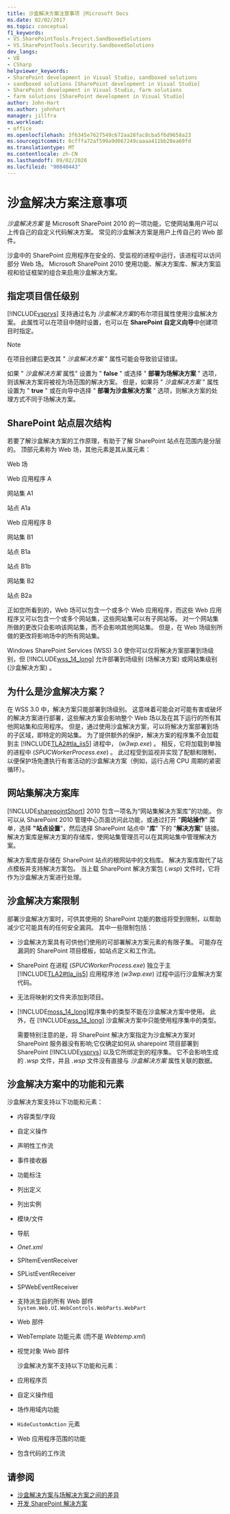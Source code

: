 ```yaml
---
title: 沙盒解决方案注意事项 |Microsoft Docs
ms.date: 02/02/2017
ms.topic: conceptual
f1_keywords:
- VS.SharePointTools.Project.SandboxedSolutions
- VS.SharePointTools.Security.SandboxedSolutions
dev_langs:
- VB
- CSharp
helpviewer_keywords:
- SharePoint development in Visual Studio, sandboxed solutions
- sandboxed solutions [SharePoint development in Visual Studio]
- SharePoint development in Visual Studio, farm solutions
- farm solutions [SharePoint development in Visual Studio]
author: John-Hart
ms.author: johnhart
manager: jillfra
ms.workload:
- office
ms.openlocfilehash: 3f6345e7627549c672aa28fac8cba5f6d9658a23
ms.sourcegitcommit: 6cfffa72af599a9d667249caaaa411bb28ea69fd
ms.translationtype: MT
ms.contentlocale: zh-CN
ms.lasthandoff: 09/02/2020
ms.locfileid: "90840443"
---
```

# <a name="sandboxed-solution-considerations"></a>沙盒解决方案注意事项
  *沙盒解决方案* 是 Microsoft SharePoint 2010 的一项功能，它使网站集用户可以上传自己的自定义代码解决方案。 常见的沙盒解决方案是用户上传自己的 Web 部件。

 沙盒中的 SharePoint 应用程序在安全的、受监视的进程中运行，该进程可以访问部分 Web 场。 Microsoft SharePoint 2010 使用功能、解决方案库、解决方案监视和验证框架的组合来启用沙盒解决方案。

## <a name="specify-project-trust-level"></a>指定项目信任级别
 [!INCLUDE[vsprvs](../sharepoint/includes/vsprvs-md.md)] 支持通过名为 *沙盒解决方案*的布尔项目属性使用沙盒解决方案。 此属性可以在项目中随时设置，也可以在 **SharePoint 自定义向导**中创建项目时指定。

> [!NOTE]
> 在项目创建后更改其 " *沙盒解决方案* " 属性可能会导致验证错误。

 如果 " *沙盒解决方案* 属性" 设置为 " **false** " 或选择 " **部署为场解决方案** " 选项，则该解决方案将被视为场范围的解决方案。 但是，如果将 " *沙盒解决方案* " 属性设置为 " **true** " 或在向导中选择 " **部署为沙盒解决方案** " 选项，则解决方案的处理方式不同于场解决方案。

## <a name="sharepoint-site-hierarchy"></a>SharePoint 站点层次结构
 若要了解沙盒解决方案的工作原理，有助于了解 SharePoint 站点在范围内是分层的。 顶部元素称为 Web 场，其他元素是其从属元素：

 Web 场

 Web 应用程序 A

 网站集 A1

 站点 A1a

 Web 应用程序 B

 网站集 B1

 站点 B1a

 站点 B1b

 网站集 B2

 站点 B2a

 正如您所看到的，Web 场可以包含一个或多个 Web 应用程序，而这些 Web 应用程序又可以包含一个或多个网站集，这些网站集可以有子网站等。 对一个网站集所做的更改只会影响该网站集，而不会影响其他网站集。 但是，在 Web 场级别所做的更改将影响场中的所有网站集。

 Windows SharePoint Services (WSS) 3.0 使你可以仅将解决方案部署到场级别，但 [!INCLUDE[wss_14_long](../sharepoint/includes/wss-14-long-md.md)] 允许部署到场级别 (场解决方案) 或网站集级别 (沙盒解决方案) 。

## <a name="why-sandboxed-solutions"></a>为什么是沙盒解决方案？
 在 WSS 3.0 中，解决方案只能部署到场级别。 这意味着可能会对可能有害或破坏的解决方案进行部署，这些解决方案会影响整个 Web 场以及在其下运行的所有其他网站集和应用程序。 但是，通过使用沙盒解决方案，可以将解决方案部署到场的子区域，即特定的网站集。 为了提供额外的保护，解决方案的程序集不会加载到主 [!INCLUDE[TLA2#tla_iis5](../sharepoint/includes/tla2sharptla-iis5-md.md)] 进程中， (*w3wp.exe*) 。 相反，它将加载到单独的进程中 (*SPUCWorkerProcess.exe*) 。 此过程受到监视并实现了配额和限制，以便保护场免遭执行有害活动的沙盒解决方案（例如，运行占用 CPU 周期的紧密循环）。

## <a name="site-collection-solution-gallery"></a>网站集解决方案库
 [!INCLUDE[sharepointShort](../sharepoint/includes/sharepointshort-md.md)] 2010 包含一项名为“网站集解决方案库”的功能。 你可以从 SharePoint 2010 管理中心页面访问此功能，或通过打开 "**网站操作**" 菜单，选择 **"站点设置**"，然后选择 SharePoint 站点中 "**库**" 下的 "**解决方案**" 链接。 解决方案库是解决方案的存储库，使网站集管理员可以在其网站集中管理解决方案。

 解决方案库是存储在 SharePoint 站点的根网站中的文档库。 解决方案库取代了站点模板并支持解决方案包。 当上载 SharePoint 解决方案包 (*.wsp*) 文件时，它将作为沙盒解决方案进行处理。

## <a name="sandboxed-solution-limitations"></a>沙盒解决方案限制
 部署沙盒解决方案时，可供其使用的 SharePoint 功能的数组将受到限制，以帮助减少它可能具有的任何安全漏洞。 其中一些限制包括：

- 沙盒解决方案具有可供他们使用的可部署解决方案元素的有限子集。 可能存在漏洞的 SharePoint 项目模板，如站点定义和工作流。

- SharePoint 在进程 (*SPUCWorkerProcess.exe*) 独立于主 [!INCLUDE[TLA2#tla_iis5](../sharepoint/includes/tla2sharptla-iis5-md.md)] 应用程序池 (*w3wp.exe*) 过程中运行沙盒解决方案代码。

- 无法将映射的文件夹添加到项目。

- [!INCLUDE[moss_14_long](../sharepoint/includes/moss-14-long-md.md)]程序集中的类型不能在沙盒解决方案中使用。 此外，在 [!INCLUDE[wss_14_long](../sharepoint/includes/wss-14-long-md.md)] 沙盒解决方案中只能使用程序集中的类型。

  需要特别注意的是，将 SharePoint 解决方案指定为沙盒解决方案对 SharePoint 服务器没有影响;它仅确定如何从 sharepoint 项目部署到 SharePoint [!INCLUDE[vsprvs](../sharepoint/includes/vsprvs-md.md)] 以及它所绑定到的程序集。 它不会影响生成的 *.wsp* 文件，并且 *.wsp* 文件没有直接与 *沙盒解决方案* 属性关联的数据。

## <a name="capabilities-and-elements-in-sandboxed-solutions"></a>沙盒解决方案中的功能和元素
 沙盒解决方案支持以下功能和元素：

- 内容类型/字段

- 自定义操作

- 声明性工作流

- 事件接收器

- 功能标注

- 列出定义

- 列出实例

- 模块/文件

- 导航

- *Onet.xml*

- SPItemEventReceiver

- SPListEventReceiver

- SPWebEventReceiver

- 支持派生自的所有 Web 部件 `System.Web.UI.WebControls.WebParts.WebPart`

- Web 部件

- WebTemplate 功能元素 (而不是 *Webtemp.xml*) 

- 视觉对象 Web 部件

  沙盒解决方案不支持以下功能和元素：

- 应用程序页

- 自定义操作组

- 场作用域内功能

- `HideCustomAction` 元素

- Web 应用程序范围的功能

- 包含代码的工作流

## <a name="see-also"></a>请参阅
- [沙盒解决方案与场解决方案之间的差异](../sharepoint/differences-between-sandboxed-and-farm-solutions.md)
- [开发 SharePoint 解决方案](../sharepoint/developing-sharepoint-solutions.md)
